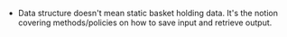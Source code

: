 - Data structure doesn't mean static basket holding data. It's the notion covering methods/policies on how to save input and retrieve output.
